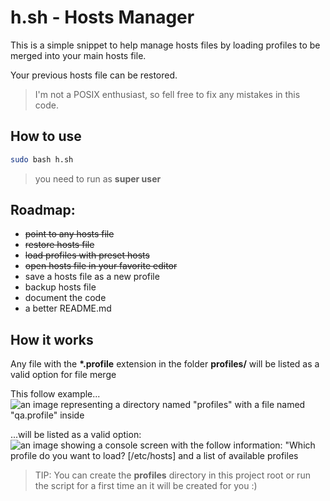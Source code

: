 # h.sh - Hosts Manager
This is a simple snippet to help manage hosts files by loading profiles to be merged into your main hosts file.

Your previous hosts file can be restored.

>I'm not a POSIX enthusiast, so fell free to fix any mistakes in this code.

## How to use
```bash 
sudo bash h.sh
```
> you need to run as **super user**
## Roadmap:
- ~~point to any hosts file~~
- ~~restore hosts file~~
- ~~load profiles with preset hosts~~
- ~~open hosts file in your favorite editor~~
- save a hosts file as a new profile
- backup hosts file
- document the code
- a better README.md

## How it works
Any file with the **\*.profile** extension in the folder **profiles/** will be listed as a valid option for file merge

This follow example... \
![an image representing a directory named "profiles" with a file named "qa.profile" inside](https://i.ibb.co/FKn1GBr/Screenshot-from-2021-05-06-21-51-47.png)

...will be listed as a valid option: \
![an image showing a console screen with the follow information: "Which profile do you want to load? [/etc/hosts] and a list of available profiles](https://i.ibb.co/Lx8r1pK/Screenshot-from-2021-05-06-22-01-00.png)

> TIP: You can create the **profiles** directory in this project root or run the script for a first time an it will be created for you :)